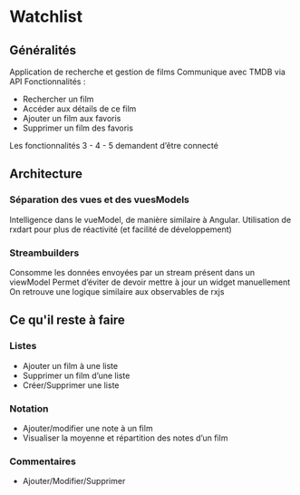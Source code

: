 # Watchlist

## Généralités

Application de recherche et gestion de films
Communique avec TMDB via API
Fonctionnalités :
- Rechercher un film
- Accéder aux détails de ce film
- Ajouter un film aux favoris
- Supprimer un film des favoris

Les fonctionnalités 3 - 4 - 5 demandent d’être connecté
  
## Architecture

### Séparation des vues et des vuesModels
Intelligence dans le vueModel, de manière similaire à Angular.
Utilisation de rxdart pour plus de réactivité (et facilité de développement)

### Streambuilders
Consomme les données envoyées par un stream présent dans un viewModel
Permet d’éviter de devoir mettre à jour un widget manuellement
On retrouve une logique similaire aux observables de rxjs

## Ce qu'il reste à faire

### Listes
- Ajouter un film à une liste
- Supprimer un film d’une liste
- Créer/Supprimer une liste

### Notation
- Ajouter/modifier une note à un film
- Visualiser la moyenne et répartition des notes d’un film

### Commentaires
- Ajouter/Modifier/Supprimer


